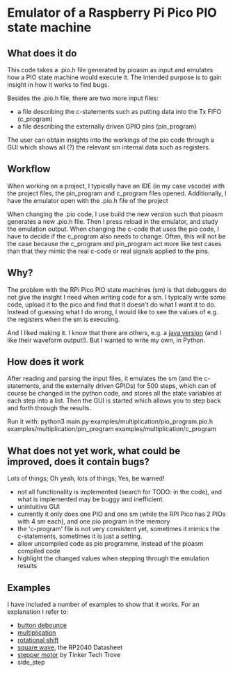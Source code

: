 # Emulator of a Raspberry Pi Pico PIO state machine

## What does it do
This code takes a .pio.h file generated by pioasm as input and emulates how a PIO state machine would execute it. The intended purpose is to gain insight in how it works to find bugs. 

Besides the .pio.h file, there are two more input files:
* a file describing the c-statements such as putting data into the Tx FIFO (c_program)
* a file describing the externally driven GPIO pins (pin_program)

The user can obtain insights into the workings of the pio code through a GUI which shows all (?) the relevant sm internal data such as registers.

## Workflow
When working on a project, I typically have an IDE (in my case vscode) with the project files, the pin_program and c_program files opened. Additionally, I have the emulator open with the .pio.h file of the project 

When changing the .pio code, I use build the new version such that pioasm generates a new .pio.h file. Then I press reload in the emulator, and study the emulation output.
When changing the c-code that uses the pio code, I have to decide if the c_program also needs to change. Often, this will not be the case because the c_program and pin_program act more like test cases than that they mimic the real c-code or real signals applied to the pins.

## Why?
The problem with the RPi Pico PIO state machines (sm) is that debuggers do not give the insight I need when writing code for a sm. I typically write some code, upload it to the pico and find that it doesn't do what I want it to do. Instead of guessing what I do wrong, I would like to see the values of e.g. the registers when the sm is executing.

And I liked making it. I know that there are others, e.g. a [java version](https://github.com/soundpaint/rp2040pio) (and I like their waveform output!). But I wanted to write my own, in Python.

## How does it work
After reading and parsing the input files, it emulates the sm (and the c-statements, and the externally driven GPIOs) for 500 steps, which can of course be changed in the python code, and stores all the state variables at each step into a list. Then the GUI is started which allows you to step back and forth through the results.

Run it with:
python3 main.py examples/multiplication/pio_program.pio.h examples/multiplication/pin_program examples/multiplication/c_program

## What does not yet work, what could be improved, does it contain bugs?
Lots of things; Oh yeah, lots of things; Yes, be warned!

* not all functionality is implemented (search for TODO: in the code), and what is implemented may be buggy and inefficient.
* unintuitive GUI 
* currently it only does one PIO and one sm (while the RPI Pico has 2 PIOs with 4 sm each), and one pio program in the memory
* the 'c-program' file is not very consistent yet, sometimes it mimics the c-statements, sometimes it is just a setting.
* allow uncompiled code as pio programme, instead of the pioasm compiled code
* highlight the changed values when stepping through the emulation results


## Examples
I have included a number of examples to show that it works. For an explanation I refer to:
* [button debounce](https://github.com/GitJer/Some_RPI-Pico_stuff/tree/main/Button-debouncer)
* [multiplication](https://github.com/GitJer/Some_RPI-Pico_stuff/tree/main/multiplication)
* [rotational shift](https://github.com/GitJer/Some_RPI-Pico_stuff/tree/main/Rotational_shift_ISR)
* [square wave](https://datasheets.raspberrypi.org/rp2040/rp2040-datasheet.pdf), the RP2040 Datasheet
* [stepper motor](https://www.youtube.com/watch?v=UJ4JjeCLuaI) by Tinker Tech Trove
* side_step